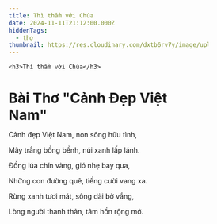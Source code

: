 ```yaml
---
title: Thì thầm với Chúa
date: 2024-11-11T21:12:00.000Z
hiddenTags:
  - thơ
thumbnail: https://res.cloudinary.com/dxtb6rv7y/image/upload/v1726538327/Viet-thu-700_i1jp17.jpg
---
```


    <h3>Thì thầm với Chúa</h3> 

<body>
 <div class="container">
        <h1 class="title">Bài Thơ "Cảnh Đẹp Việt Nam"</h1>
        <div class="poem">
            <!-- Khổ thơ 1 -->
            <div class="stanza">
                <p class="line">Cảnh đẹp Việt Nam, non sông hữu tình,</p>
                <p class="line">Mây trắng bồng bềnh, núi xanh lấp lánh.</p>
                <p class="line">Đồng lúa chín vàng, gió nhẹ bay qua,</p>
                <p class="line">Những con đường quê, tiếng cười vang xa.</p>
            </div>
            <!-- Khổ thơ 2 -->
            <div class="stanza">
                <p class="line">Rừng xanh tươi mát, sông dài bờ vắng,</p>
                <p class="line">Lòng người thanh thản, tâm hồn rộng mở.</p>
            </div>
        </div>
    </div>
</body>
<style>
/* Reset một số thuộc tính mặc định của trình duyệt */
* {
    margin: 0;
    padding: 0;
    box-sizing: border-box;
}

/* Thiết lập nền và kiểu chữ chung */
body {
    font-family: 'Arial', sans-serif;
    background-color: #f4f4f9;
    color: #333;
    line-height: 1.6;
    padding: 20px;
}

/* Container chính */
.container {
    max-width: 800px;
    margin: 0 auto;
    background-color: #fff;
    padding: 20px;
    border-radius: 8px;
    box-shadow: 0 0 15px rgba(0, 0, 0, 0.1);
}

/* Tiêu đề bài thơ */
.title {
    text-align: center;
    font-size: 2rem;
    font-weight: bold;
    margin-bottom: 20px;
    color: #2c3e50;
}

/* Định dạng cho từng khổ thơ */
.stanza {
    margin-bottom: 20px;
}

/* Định dạng cho từng dòng trong bài thơ */
.poem .line {
    font-size: 1.2rem;
    text-align: center;
    margin: 8px 0;
    font-style: italic;
}

/* Tạo hiệu ứng hover cho mỗi dòng thơ */
.poem .line:hover {
    color: #2980b9;
    cursor: pointer;
}
</style>
